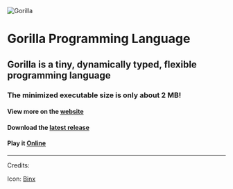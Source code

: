 ![Gorilla](https://i.imgur.com/lX7Vzr0.png)

# Gorilla Programming Language

## Gorilla is a tiny, dynamically typed, flexible programming language

### The minimized executable size is only about 2 MB!

#### View more on the [website](https://snowballsh.me/Gorilla/)

#### Download the [latest release](https://github.com/SnowballSH/Gorilla/releases)

#### Play it [Online](https://snowballsh.me/Gorilla-Playground/)

---

Credits:

Icon: [Binx](https://github.com/Binx-Codes)
